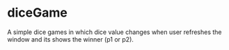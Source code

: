 # diceGame
A simple dice games in which dice value changes when user refreshes the window and its shows the winner (p1 or p2).
